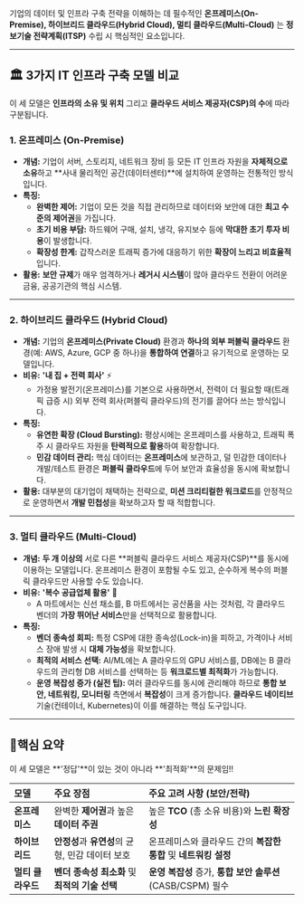 기업의 데이터 및 인프라 구축 전략을 이해하는 데 필수적인 **온프레미스(On-Premise), 하이브리드 클라우드(Hybrid Cloud), 멀티 클라우드(Multi-Cloud)** 는 **정보기술 전략계획(ITSP)** 수립 시 핵심적인 요소입니다.

---

## 🏛️ 3가지 IT 인프라 구축 모델 비교

이 세 모델은 **인프라의 소유 및 위치** 그리고 **클라우드 서비스 제공자(CSP)의 수**에 따라 구분됩니다.

### 1. 온프레미스 (On-Premise)

* **개념:** 기업이 서버, 스토리지, 네트워크 장비 등 모든 IT 인프라 자원을 **자체적으로 소유**하고 **사내 물리적인 공간(데이터센터)**에 설치하여 운영하는 전통적인 방식입니다.
* **특징:**
    * **완벽한 제어:** 기업이 모든 것을 직접 관리하므로 데이터와 보안에 대한 **최고 수준의 제어권**을 가집니다.
    * **초기 비용 부담:** 하드웨어 구매, 설치, 냉각, 유지보수 등에 **막대한 초기 투자 비용**이 발생합니다.
    * **확장성 한계:** 갑작스러운 트래픽 증가에 대응하기 위한 **확장이 느리고 비효율적**입니다.
* **활용:** **보안 규제**가 매우 엄격하거나 **레거시 시스템**이 많아 클라우드 전환이 어려운 금융, 공공기관의 핵심 시스템.

---

### 2. 하이브리드 클라우드 (Hybrid Cloud)

* **개념:** 기업의 **온프레미스(Private Cloud)** 환경과 **하나의 외부 퍼블릭 클라우드** 환경(예: AWS, Azure, GCP 중 하나)을 **통합하여 연결**하고 유기적으로 운영하는 모델입니다.
* **비유:** **'내 집 + 전력 회사'** ⚡️
    * 가정용 발전기(온프레미스)를 기본으로 사용하면서, 전력이 더 필요할 때(트래픽 급증 시) 외부 전력 회사(퍼블릭 클라우드)의 전기를 끌어다 쓰는 방식입니다.
* **특징:**
    * **유연한 확장 (Cloud Bursting):** 평상시에는 온프레미스를 사용하고, 트래픽 폭주 시 클라우드 자원을 **탄력적으로 활용**하여 확장합니다.
    * **민감 데이터 관리:** 핵심 데이터는 **온프레미스**에 보관하고, 덜 민감한 데이터나 개발/테스트 환경은 **퍼블릭 클라우드**에 두어 보안과 효율성을 동시에 확보합니다.
* **활용:** 대부분의 대기업이 채택하는 전략으로, **미션 크리티컬한 워크로드**를 안정적으로 운영하면서 **개발 민첩성**을 확보하고자 할 때 적합합니다.

---

### 3. 멀티 클라우드 (Multi-Cloud)

* **개념:** **두 개 이상의** 서로 다른 **퍼블릭 클라우드 서비스 제공자(CSP)**를 동시에 이용하는 모델입니다. 온프레미스 환경이 포함될 수도 있고, 순수하게 복수의 퍼블릭 클라우드만 사용할 수도 있습니다.
* **비유:** **'복수 공급업체 활용'** 🛒
    * A 마트에서는 신선 채소를, B 마트에서는 공산품을 사는 것처럼, 각 클라우드 벤더의 **가장 뛰어난 서비스**만을 선택적으로 활용합니다.
* **특징:**
    * **벤더 종속성 회피:** 특정 CSP에 대한 종속성(Lock-in)을 피하고, 가격이나 서비스 장애 발생 시 **대체 가능성**을 확보합니다.
    * **최적의 서비스 선택:** AI/ML에는 A 클라우드의 GPU 서비스를, DB에는 B 클라우드의 관리형 DB 서비스를 선택하는 등 **워크로드별 최적화**가 가능합니다.
    * **운영 복잡성 증가 (실전 팁):** 여러 클라우드를 동시에 관리해야 하므로 **통합 보안, 네트워킹, 모니터링** 측면에서 **복잡성**이 크게 증가합니다. **클라우드 네이티브** 기술(컨테이너, Kubernetes)이 이를 해결하는 핵심 도구입니다.

---

## 🎯핵심 요약

이 세 모델은 **'정답'**이 있는 것이 아니라 **'최적화'**의 문제임!!

| 모델 | 주요 장점 | 주요 고려 사항 (보안/전략) |
| :--- | :--- | :--- |
| **온프레미스** | 완벽한 **제어권**과 높은 **데이터 주권** | 높은 **TCO** (총 소유 비용)와 **느린 확장성** |
| **하이브리드** | **안정성**과 **유연성**의 균형, 민감 데이터 보호 | 온프레미스와 클라우드 간의 **복잡한 통합** 및 **네트워킹 설정** |
| **멀티 클라우드** | **벤더 종속성 최소화** 및 **최적의 기술 선택** | **운영 복잡성** 증가, **통합 보안 솔루션** (CASB/CSPM) 필수 |
